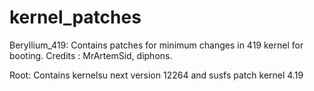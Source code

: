 # kernel_patches

Beryllium_419: Contains patches for minimum changes in 419 kernel for booting.
 Credits : MrArtemSid, diphons.

Root: Contains kernelsu next version 12264 and susfs patch kernel 4.19
